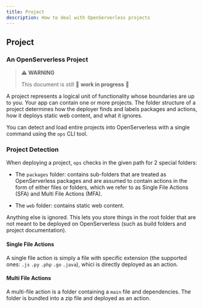 ```yaml
---
title: Project
description: How to deal with OpenServerless projects
---
```

## Project

### An OpenServerless Project

> ⚠️ **WARNING**
>
> This document is still 🚧 **work in progress** 🚧

A project represents a logical unit of functionality whose boundaries
are up to you. Your app can contain one or more projects. The folder
structure of a project determines how the deployer finds and labels
packages and actions, how it deploys static web content, and what it
ignores.

You can detect and load entire projects into OpenServerless with a
single command using the `ops` CLI tool.

### Project Detection

When deploying a project, `ops` checks in the given path for 2 special
folders:

- The `packages` folder: contains sub-folders that are treated as
    OpenServerless packages and are assumed to contain actions in the
    form of either files or folders, which we refer to as Single File
    Actions (SFA) and Multi File Actions (MFA).

- The `web` folder: contains static web content.

Anything else is ignored. This lets you store things in the root folder
that are not meant to be deployed on OpenServerless (such as build
folders and project documentation).

#### Single File Actions

A single file action is simply a file with specific extension (the
supported ones: `.js` `.py` `.php` `.go` `.java`), whici is directly deployed
as an action.

#### Multi File Actions

A multi-file action is a folder containing a `main` file and
dependencies. The folder is bundled into a zip file and deployed as an
action.
